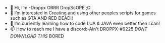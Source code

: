 - 👋 Hi, I’m -Droppx ORRR DropScOPE ;O
- 👀 I’m interested in Creating and using other peoples scripts for games such as GTA AND RED DEAD!!
- 🌱 I’m currently learning how to code LUA & JAVA even better then I can!
- 📫 How to reach me I have a discord:-Ain't DROPPX-#9225
*DONT DOWNLOAD THIS* BORED
<!---
-DroppxDevs- is a ✨ special ✨ repository because its `README.md` (this file) appears on your GitHub profile.
You can click the Preview link to take a look at your changes.
--->
